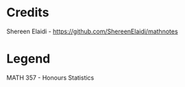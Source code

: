 # Credits

Shereen Elaidi - https://github.com/ShereenElaidi/mathnotes

# Legend

MATH 357 - Honours Statistics
